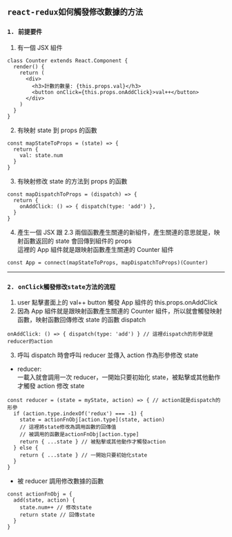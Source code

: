 ## `react-redux如何觸發修改數據的方法`

### `1. 前提要件`

1. 有一個 JSX 組件

```
class Counter extends React.Component {
  render() {
    return (
      <div>
        <h3>計數的數量: {this.props.val}</h3>
        <button onClick={this.props.onAddClick}>val++</button>
      </div>
    )
  }
}
```

2. 有映射 state 到 props 的函數

```
const mapStateToProps = (state) => {
  return {
    val: state.num
  }
}
```

3. 有映射修改 state 的方法到 props 的函數

```
const mapDispatchToProps = (dispatch) => {
  return {
    onAddClick: () => { dispatch(type: 'add') },
  }
}
```

4. 產生一個 JSX 跟 2.3 兩個函數產生關連的新組件，產生關連的意思就是，映射函數返回的 state 會回傳到組件的 props  
   這裡的 App 組件就是跟映射函數產生關連的 Counter 組件

```
const App = connect(mapStateToProps, mapDispatchToProps)(Counter)
```

---

### `2. onClick觸發修改state方法的流程`

1. user 點擊畫面上的 val++ button 觸發 App 組件的 this.props.onAddClick
2. 因為 App 組件就是跟映射函數產生關連的 Counter 組件，所以就會觸發映射函數，映射函數回傳修改 state 的函數 dispatch

```
onAddClick: () => { dispatch(type: 'add') } // 這裡dispatch的形參就是reducer的action
```

3. 呼叫 dispatch 時會呼叫 reducer 並傳入 action 作為形參修改 state

- reducer:  
  一載入就會調用一次 reducer，一開始只要初始化 state，被點擊或其他動作才觸發 action 修改 state

```
const reducer = (state = myState, action) => { // action就是dispatch的形參
  if (action.type.indexOf('redux') === -1) {
    state = actionFnObj[action.type](state, action)
    // 這裡將state修改為調用函數的回傳值
    // 被調用的函數是actionFnObj[action.type]
    return { ...state } // 被點擊或其他動作才觸發action
  } else {
    return { ...state } // 一開始只要初始化state
  }
}
```

- 被 reducer 調用修改數據的函數

```
const actionFnObj = {
  add(state, action) {
    state.num++ // 修改state
    return state // 回傳state
  }
}
```

